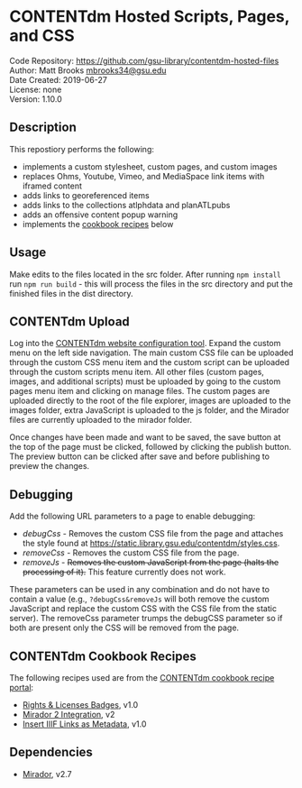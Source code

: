 # CONTENTdm Hosted Scripts, Pages, and CSS
Code Repository: https://github.com/gsu-library/contentdm-hosted-files  
Author: Matt Brooks <mbrooks34@gsu.edu>  
Date Created: 2019-06-27  
License: none  
Version: 1.10.0

## Description
This repostiory performs the following:

- implements a custom stylesheet, custom pages, and custom images
- replaces Ohms, Youtube, Vimeo, and MediaSpace link items with iframed content
- adds links to georeferenced items
- adds links to the collections atlphdata and planATLpubs
- adds an offensive content popup warning
- implements the [cookbook recipes](#cookbook) below

## Usage
Make edits to the files located in the src folder. After running `npm install` run `npm run build` - this will process the files in the src directory and put the finished files in the dist directory.

## CONTENTdm Upload
Log into the [CONTENTdm website configuration tool](https://cdm16905.contentdm.oclc.org/login/configtool). Expand the custom menu on the left side navigation. The main custom CSS file can be uploaded through the custom CSS menu item and the custom script can be uploaded through the custom scripts menu item. All other files (custom pages, images, and additional scripts) must be uploaded by going to the custom pages menu item and clicking on manage files. The custom pages are uploaded directly to the root of the file explorer, images are uploaded to the images folder, extra JavaScript is uploaded to the js folder, and the Mirador files are currently uploaded to the mirador folder.

Once changes have been made and want to be saved, the save button at the top of the page must be clicked, followed by clicking the publish button. The preview button can be clicked after save and before publishing to preview the changes.

## Debugging
Add the following URL parameters to a page to enable debugging:
- *debugCss* - Removes the custom CSS file from the page and attaches the style found at https://static.library.gsu.edu/contentdm/styles.css.
- *removeCss* - Removes the custom CSS file from the page.
- *removeJs* - ~~Removes the custom JavaScript from the page (halts the processing of it).~~ This feature currently does not work.

These parameters can be used in any combination and do not have to contain a value (e.g., `?debugCss&removeJs` will both remove the custom JavaScript and replace the custom CSS with the CSS file from the static server). The removeCss parameter trumps the debugCSS parameter so if both are present only the CSS will be removed from the page.

## CONTENTdm Cookbook Recipes<a name="cookbook"></a>
The following recipes used are from the [CONTENTdm cookbook recipe portal](https://cdmdemo.contentdm.oclc.org/digital/custom/recipedownloads):

- [Rights & Licenses Badges](https://help.oclc.org/Metadata_Services/CONTENTdm/Advanced_website_customization/Customization_cookbook/Rights_and_licenses_badges), v1.0
- [Mirador 2 Integration](https://help.oclc.org/Metadata_Services/CONTENTdm/Advanced_website_customization/Customization_cookbook/Mirador_viewer_integration), v2
- [Insert IIIF Links as Metadata](https://help.oclc.org/Metadata_Services/CONTENTdm/Advanced_website_customization/Customization_cookbook/insert_iiif_manifest_link_as_metadata), v1.0

## Dependencies
- [Mirador](https://github.com/mirador/mirador), v2.7
